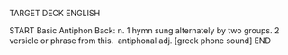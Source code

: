 TARGET DECK
ENGLISH

START
Basic
Antiphon
Back: n. 1 hymn sung alternately by two groups. 2 versicle or phrase from this.  antiphonal adj. [greek phone sound]
END
